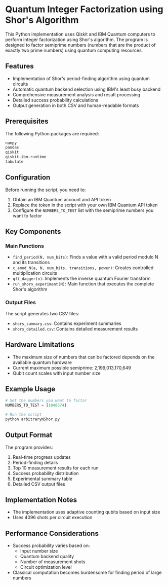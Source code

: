 # Quantum Integer Factorization using Shor's Algorithm

This Python implementation uses Qiskit and IBM Quantum computers to perform integer factorization using Shor's algorithm. The program is designed to factor semiprime numbers (numbers that are the product of exactly two prime numbers) using quantum computing resources.

## Features

- Implementation of Shor's period-finding algorithm using quantum circuits
- Automatic quantum backend selection using IBM's least busy backend
- Comprehensive measurement analysis and result processing
- Detailed success probability calculations
- Output generation in both CSV and human-readable formats

## Prerequisites

The following Python packages are required:

```bash
numpy
pandas
qiskit
qiskit-ibm-runtime
tabulate
```

## Configuration

Before running the script, you need to:

1. Obtain an IBM Quantum account and API token
2. Replace the token in the script with your own IBM Quantum API token
3. Configure the `NUMBERS_TO_TEST` list with the semiprime numbers you want to factor

## Key Components

### Main Functions

- `find_period(N, num_bits)`: Finds a value with a valid period modulo N and its transitions
- `c_amod_N(a, N, num_bits, transitions, power)`: Creates controlled multiplication circuits
- `qft_dagger(n)`: Implements the inverse quantum Fourier transform
- `run_shors_experiment(N)`: Main function that executes the complete Shor's algorithm

### Output Files

The script generates two CSV files:
- `shors_summary.csv`: Contains experiment summaries
- `shors_detailed.csv`: Contains detailed measurement results

## Hardware Limitations

- The maximum size of numbers that can be factored depends on the available quantum hardware
- Current maximum possible semiprime: 2,199,013,170,649
- Qubit count scales with input number size

## Example Usage

```python
# Set the numbers you want to factor
NUMBERS_TO_TEST = [1048574]

# Run the script
python arbitraryNShor.py
```

## Output Format

The program provides:
1. Real-time progress updates
2. Period-finding details
3. Top 10 measurement results for each run
4. Success probability distribution
5. Experimental summary table
6. Detailed CSV output files

## Implementation Notes

- The implementation uses adaptive counting qubits based on input size
- Uses 4096 shots per circuit execution

## Performance Considerations

- Success probability varies based on:
  - Input number size
  - Quantum backend quality
  - Number of measurement shots
  - Circuit optimization level
- Classical computation becomes burdensome for finding period of large numbers
